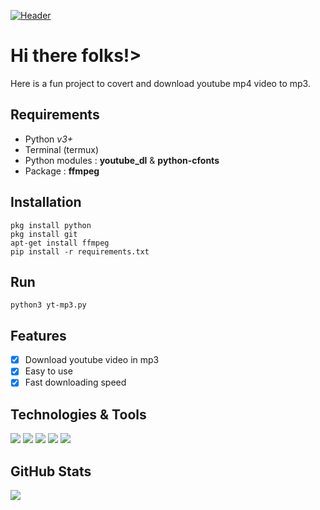[![Header](https://upload.wikimedia.org/wikipedia/commons/thumb/b/b8/YouTube_Logo_2017.svg/800px-YouTube_Logo_2017.svg.png "Header")](https://www.youtube.com/channel/UCN_HN02IAqjYvaCEU_ggnFw)

# Hi there folks!>

Here is a fun project to covert and download youtube mp4 video to mp3.

## Requirements
- Python <i>v3+</i> <br>
- Terminal (termux) <br>
- Python modules : <strong>youtube_dl</strong> & <strong>python-cfonts</strong> <br>
- Package : <strong>ffmpeg</strong>

## Installation
```
pkg install python
pkg install git
apt-get install ffmpeg
pip install -r requirements.txt
```
## Run
```
python3 yt-mp3.py
```

## Features
- [x] Download youtube video in mp3
- [x] Easy to use
- [x] Fast downloading speed 

## Technologies & Tools
![](https://img.shields.io/badge/OS-Linux-informational?style=flat&logo=linux&logoColor=white&color=2bbc8a)
![](https://img.shields.io/badge/Code-Python-informational?style=flat&logo=python&logoColor=white&color=2bbc8a)
![](https://img.shields.io/badge/Termux-Android-blue)
![](https://img.shields.io/badge/PKG-ffmpeg-yellowgreen)
![](https://img.shields.io/badge/Noob-Keep%20Learning-yellow)


## GitHub Stats

<a href="https://github.com/Sumit-buddy/yt-mp3">
  <img align="center" src="https://github-readme-stats.vercel.app/api/pin/?username=Sumit-buddy&repo=yt-mp3&title_color=ffffff&text_color=c9cacc&icon_color=2bbc8a&bg_color=1d1f21" />
</a>

